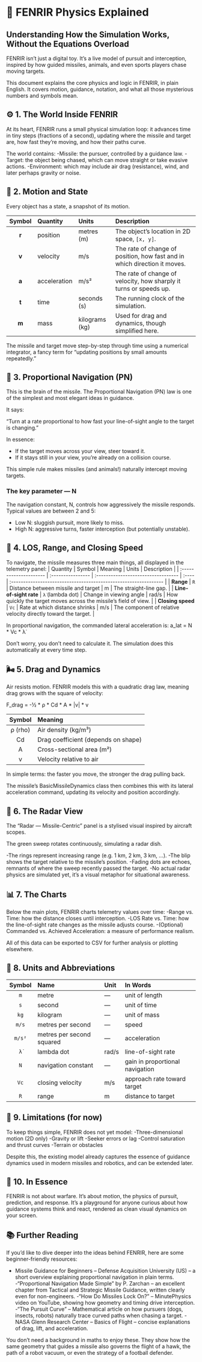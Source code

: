 # 🧠 FENRIR Physics Explained
## Understanding How the Simulation Works, Without the Equations Overload

FENRIR isn’t just a digital toy.
It’s a live model of pursuit and interception, inspired by how guided missiles, animals, and even sports players chase moving targets.

This document explains the core physics and logic in FENRIR, in plain English.
It covers motion, guidance, notation, and what all those mysterious numbers and symbols mean.

## ⚙️ 1. The World Inside FENRIR

At its heart, FENRIR runs a small physical simulation loop:
it advances time in tiny steps (fractions of a second), updating where the missile and target are, how fast they’re moving, and how their paths curve.

The world contains:
-Missile: the pursuer, controlled by a guidance law.
-Target: the object being chased, which can move straight or take evasive actions.
-Environment: which may include air drag (resistance), wind, and later perhaps gravity or noise.

## 🧩 2. Motion and State
Every object has a state, a snapshot of its motion.

| Symbol | Quantity     | Units          | Description                                                                |
| :----: | :----------- | :------------- | :------------------------------------------------------------------------- |
|  **r** | position     | metres (m)     | The object’s location in 2D space, `[x, y]`.                              |
|  **v** | velocity     | m/s            | The rate of change of position, how fast and in which direction it moves. |
|  **a** | acceleration | m/s²           | The rate of change of velocity, how sharply it turns or speeds up.        |
|  **t** | time         | seconds (s)    | The running clock of the simulation.                                       |
|  **m** | mass         | kilograms (kg) | Used for drag and dynamics, though simplified here.                        |


The missile and target move step-by-step through time using a numerical integrator, a fancy term for “updating positions by small amounts repeatedly.”

## 🎯 3. Proportional Navigation (PN)

This is the brain of the missile.
The Proportional Navigation (PN) law is one of the simplest and most elegant ideas in guidance.

It says:

“Turn at a rate proportional to how fast your line-of-sight angle to the target is changing.”

In essence:

- If the target moves across your view, steer toward it.
- If it stays still in your view, you’re already on a collision course.

This simple rule makes missiles (and animals!) naturally intercept moving targets.

### The key parameter — N

The navigation constant, N, controls how aggressively the missile responds.
Typical values are between 2 and 5:

- Low N: sluggish pursuit, more likely to miss.
- High N: aggressive turns, faster interception (but potentially unstable).

## 📐 4. LOS, Range, and Closing Speed

To navigate, the missile measures three main things, all displayed in the telemetry panel:
| Quantity               | Symbol            | Meaning                             | Units | Description                                                      |
| :--------------------- | :---------------- | :---------------------------------- | :---- | :--------------------------------------------------------------- |
| **Range**              | `R`               | Distance between missile and target | m     | The straight-line gap.                                           |
| **Line-of-sight rate** | `λ̇` (lambda dot) | Change in viewing angle             | rad/s | How quickly the target moves across the missile’s field of view. |
| **Closing speed**      | `Vc`              | Rate at which distance shrinks      | m/s   | The component of relative velocity directly toward the target.   |

In proportional navigation, the commanded lateral acceleration is:
a_lat = N * Vc * λ̇

Don’t worry, you don’t need to calculate it.
The simulation does this automatically at every time step.

## 🌬️ 5. Drag and Dynamics

Air resists motion. FENRIR models this with a quadratic drag law, meaning drag grows with the square of velocity:

F_drag = -½ * ρ * Cd * A * |v| * v

|  Symbol | Meaning                             |
| :-----: | :---------------------------------- |
| ρ (rho) | Air density (kg/m³)                 |
|    Cd   | Drag coefficient (depends on shape) |
|    A    | Cross-sectional area (m²)           |
|    v    | Velocity relative to air            |

In simple terms:
the faster you move, the stronger the drag pulling back.

The missile’s BasicMissileDynamics class then combines this with its lateral acceleration command, updating its velocity and position accordingly.

## 🧭 6. The Radar View
The “Radar — Missile-Centric” panel is a stylised visual inspired by aircraft scopes.

The green sweep rotates continuously, simulating a radar dish.

-The rings represent increasing range (e.g. 1 km, 2 km, 3 km, ...).
-The blip shows the target relative to the missile’s position.
-Fading dots are echoes, remnants of where the sweep recently passed the target.
-No actual radar physics are simulated yet, it’s a visual metaphor for situational awareness.

## 📊 7. The Charts

Below the main plots, FENRIR charts telemetry values over time:
-Range vs. Time: how the distance closes until interception.
-LOS Rate vs. Time: how the line-of-sight rate changes as the missile adjusts course.
-(Optional) Commanded vs. Achieved Acceleration: a measure of performance realism.

All of this data can be exported to CSV for further analysis or plotting elsewhere.

## 🧮 8. Units and Abbreviations
| Symbol | Name                      | Unit  | In Words                        |
| :----: | :------------------------ | :---- | :------------------------------ |
|   `m`  | metre                     | —     | unit of length                  |
|   `s`  | second                    | —     | unit of time                    |
|  `kg`  | kilogram                  | —     | unit of mass                    |
|  `m/s` | metres per second         | —     | speed                           |
| `m/s²` | metres per second squared | —     | acceleration                    |
|  `λ̇`  | lambda dot                | rad/s | line-of-sight rate              |
|   `N`  | navigation constant       | —     | gain in proportional navigation |
|  `Vc`  | closing velocity          | m/s   | approach rate toward target     |
|   `R`  | range                     | m     | distance to target              |

## 🧩 9. Limitations (for now)
To keep things simple, FENRIR does not yet model:
-Three-dimensional motion (2D only)
-Gravity or lift
-Seeker errors or lag
-Control saturation and thrust curves
-Terrain or obstacles

Despite this, the existing model already captures the essence of guidance dynamics used in modern missiles and robotics, and can be extended later.

## 🐺 10. In Essence
FENRIR is not about warfare.
It’s about motion, the physics of pursuit, prediction, and response.
It’s a playground for anyone curious about how guidance systems think and react, rendered as clean visual dynamics on your screen.

## 📚 Further Reading

If you’d like to dive deeper into the ideas behind FENRIR, here are some beginner-friendly resources:
- Missile Guidance for Beginners – Defense Acquisition University (US) – a short overview explaining proportional navigation in plain terms.
-“Proportional Navigation Made Simple” by P. Zarchan – an excellent chapter from Tactical and Strategic Missile Guidance, written clearly even for non-engineers.
-“How Do Missiles Lock On?” – MinutePhysics video on YouTube, showing how geometry and timing drive interception.
-“The Pursuit Curve” – Mathematical article on how pursuers (dogs, insects, robots) naturally trace curved paths when chasing a target.
-NASA Glenn Research Center – Basics of Flight – concise explanations of drag, lift, and acceleration.

You don’t need a background in maths to enjoy these.
They show how the same geometry that guides a missile also governs the flight of a hawk, the path of a robot vacuum, or even the strategy of a football defender.